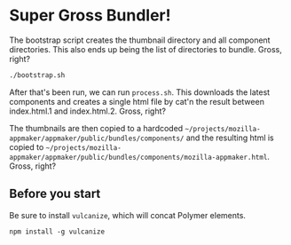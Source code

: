 Super Gross Bundler!
====================


The bootstrap script creates the thumbnail directory and all component directories. This also ends up being the list of directories to bundle. Gross, right?

```bash
./bootstrap.sh
```

After that's been run, we can run `process.sh`. This downloads the latest components and creates a single html file by cat'n the result between index.html.1 and index.html.2. Gross, right?

The thumbnails are then copied to a hardcoded `~/projects/mozilla-appmaker/appmaker/public/bundles/components/` and the resulting html is copied to `~/projects/mozilla-appmaker/appmaker/public/bundles/components/mozilla-appmaker.html`. Gross, right?

## Before you start

Be sure to install `vulcanize`, which will concat Polymer elements.
```
npm install -g vulcanize
```
